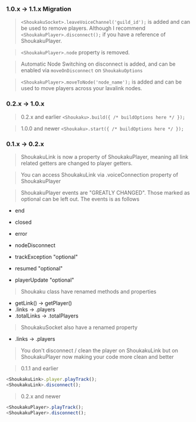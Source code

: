 ### 1.0.x -> 1.1.x Migration
> `<ShoukakuSocket>.leaveVoiceChannel('guild_id');` is added and can be used to remove players. Although I recommend `<ShoukakuPlayer>.disconnect();` if you have a reference of ShoukakuPlayer.

> `<ShoukakuPlayer>.node` property is removed.

> Automatic Node Switching on disconnect is added, and can be enabled via `moveOnDisconnect` on `ShoukakuOptions`

> `<ShoukakuPlayer>.moveToNode('node_name');` is added and can be used to move players across your lavalink nodes.

### 0.2.x -> 1.0.x 
> 0.2.x and earlier `<Shoukaku>.build({ /* buildOptions here */ });`

> 1.0.0 and newer `<Shoukaku>.start({ /* buildOptions here */ });`

### 0.1.x -> 0.2.x 
> ShoukakuLink is now a property of ShoukakuPlayer, meaning all link related getters are changed to player getters.

> You can access ShoukakuLink via .voiceConnection property of ShoukakuPlayer

> ShoukakuPlayer events are "GREATLY CHANGED". Those marked as optional can be left out.
The events is as follows
- end
- closed
- error
- nodeDisconnect

- trackException "optional"
- resumed "optional"
- playerUpdate "optional"

> Shoukaku class have renamed methods and properties
- getLink() -> getPlayer()
- .links -> .players
- .totalLinks -> .totalPlayers

> ShoukakuSocket also have a renamed property
- .links -> .players

> You don't disconnect / clean the player on ShoukakuLink but on ShoukakuPlayer now making your code more clean and better

> 0.1.1 and earlier
```js
<ShoukakuLink>.player.playTrack();
<ShoukakuLink>.disconnect();
```

> 0.2.x and newer
```js
<ShoukakuPlayer>.playTrack();
<ShoukakuPlayer>.disconnect();
```
